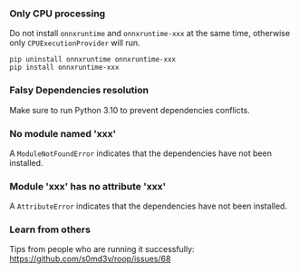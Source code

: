 ### Only CPU processing

Do not install `onnxruntime` and `onnxruntime-xxx` at the same time, otherwise only `CPUExecutionProvider` will run.

```
pip uninstall onnxruntime onnxruntime-xxx
pip install onnxruntime-xxx
```

### Falsy Dependencies resolution

Make sure to run Python 3.10 to prevent dependencies conflicts.


### No module named 'xxx'

A `ModuleNotFoundError` indicates that the dependencies have not been installed.


### Module 'xxx' has no attribute 'xxx'

A `AttributeError`  indicates that the dependencies have not been installed.


### Learn from others

Tips from people who are running it successfully: https://github.com/s0md3v/roop/issues/68